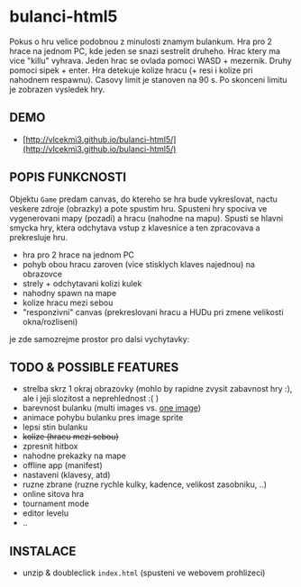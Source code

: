 bulanci-html5
==============

Pokus o hru velice podobnou z minulosti znamym bulankum.
Hra pro 2 hrace na jednom PC, kde jeden se snazi sestrelit druheho.
Hrac ktery ma vice "killu" vyhrava.
Jeden hrac se ovlada pomoci WASD + mezernik. Druhy pomoci sipek + enter.
Hra detekuje kolize hracu (+ resi i kolize pri nahodnem respawnu). Casovy
limit je stanoven na 90 s. Po skonceni limitu je zobrazen vysledek hry.


## DEMO
* [http://vlcekmi3.github.io/bulanci-html5/](http://vlcekmi3.github.io/bulanci-html5/)

## POPIS FUNKCNOSTI
Objektu `Game` predam canvas, do ktereho se hra bude vykreslovat, 
nactu veskere zdroje (obrazky) a pote spustim hru.
Spusteni hry spociva ve vygenerovani mapy (pozadi) a hracu (nahodne na mapu).
Spusti se hlavni smycka hry, ktera odchytava vstup z klavesnice a ten
zpracovava a prekresluje hru.

* hra pro 2 hrace na jednom PC
* pohyb obou hracu zaroven (vice stisklych klaves najednou) na obrazovce
* strely + odchytavani kolizi kulek
* nahodny spawn na mape
* kolize hracu mezi sebou
* "responzivni" canvas (prekreslovani hracu a HUDu pri zmene velikosti okna/rozliseni)

je zde samozrejme prostor pro dalsi vychytavky:

## TODO & POSSIBLE FEATURES
* strelba skrz 1 okraj obrazovky (mohlo by rapidne zvysit zabavnost hry :), ale i jeji slozitost a neprehlednost :( )
* barevnost bulanku (multi images vs. [one image](http://www.html5canvastutorials.com/advanced/html5-canvas-invert-image-colors-tutorial/))
* animace pohybu bulanku pres image sprite
* lepsi stin bulanku
* ~~kolize (hracu mezi sebou)~~
* zpresnit hitbox
* nahodne prekazky na mape
* offline app (manifest)
* nastaveni (klavesy, atd)
* ruzne zbrane (ruzne rychle kulky, kadence, velikost zasobniku, ..)
* online sitova hra
* tournament mode
* editor levelu
* ..

## INSTALACE
* unzip & doubleclick ``` index.html ``` (spusteni ve webovem prohlizeci)
